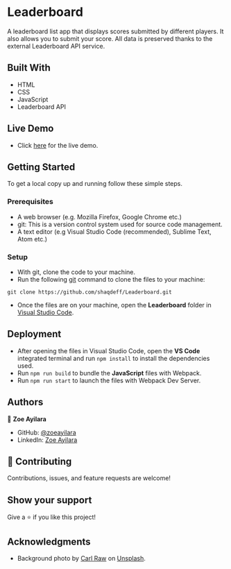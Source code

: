 # Leaderboard
A leaderboard list app that displays scores submitted by different players. It also allows you to submit your score. All data is preserved thanks to the external Leaderboard API service.

## Built With

- HTML
- CSS
- JavaScript
- Leaderboard API

## Live Demo
- Click [here](https://zoeayilara.github.io/Leaderboard/) for the live demo.

## Getting Started

To get a local copy up and running follow these simple steps.

### Prerequisites

- A web browser (e.g. Mozilla Firefox, Google Chrome etc.)
- git: This is a version control system used for source code management.
- A text editor (e.g Visual Studio Code (recommended), Sublime Text, Atom etc.)

### Setup

- With git, clone the code to your machine.
- Run the following [git](https://git-scm.com/) command to clone the files to your machine:

```
git clone https://github.com/shaqdeff/Leaderboard.git
```

- Once the files are on your machine, open the **Leaderboard** folder in [Visual Studio Code](https://code.visualstudio.com/download).

## Deployment

- After opening the files in Visual Studio Code, open the **VS Code** integrated terminal and run ``` npm install ``` to install the dependencies used.
- Run ``` npm run build ``` to bundle the **JavaScript** files with Webpack.
- Run ``` npm run start ``` to launch the files with Webpack Dev Server.

## Authors

👤 **Zoe Ayilara**

- GitHub: [@zoeayilara](https://github.com/Zoeayilara)
- LinkedIn: [Zoe Ayilara](https://www.linkedin.com/in/shaquille-ndunda-b13a95107/)

## 🤝 Contributing

Contributions, issues, and feature requests are welcome!

## Show your support

Give a ⭐️ if you like this project!

## Acknowledgments
- Background photo by [Carl Raw](https://unsplash.com/@carltraw) on [Unsplash](https://images.unsplash.com/photo-1511512578047-dfb367046420?ixlib=rb-1.2.1&ixid=MnwxMjA3fDB8MHxwaG90by1wYWdlfHx8fGVufDB8fHx8&auto=format&fit=crop&w=871&q=80).
